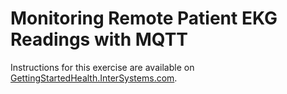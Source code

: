 # Monitoring Remote Patient EKG Readings with MQTT 

Instructions for this exercise are available on [GettingStartedHealth.InterSystems.com](https://gettingstartedhealth.intersystems.com/).

